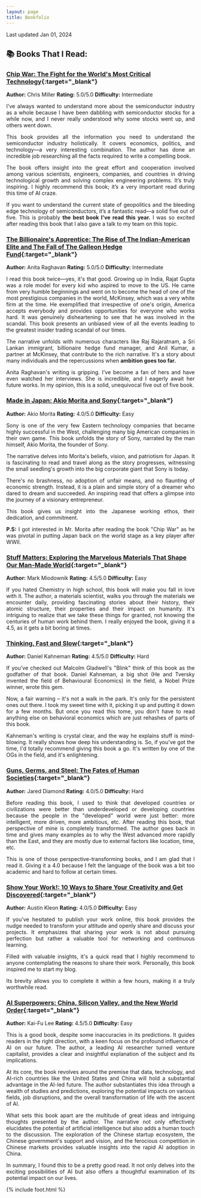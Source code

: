 ```yaml
---
layout: page
title: Bookfolio
---
```

<span class="post-date">Last updated Jan 01, 2024</span>

## 📚 Books That I Read:

### [Chip War: The Fight for the World's Most Critical Technology](https://www.amazon.ca/Chip-War-Worlds-Critical-Technology/dp/1982172002){:target="_blank"}
**Author:** Chris Miller **Rating:** 5.0/5.0 **Difficulty:** Intermediate

<p align="justify">
I've always wanted to understand more about the semiconductor industry as a whole because I have been dabbling with semiconductor stocks for a while now, and I never really understood why some stocks went up, and others went down.
</p>

<p align="justify">
This book provides all the information you need to understand the semiconductor industry holistically. It covers economics, politics, and technology—a very interesting combination. The author has done an incredible job researching all the facts required to write a compelling book.
</p>

<p align="justify">
The book offers insight into the great effort and cooperation involved among various scientists, engineers, companies, and countries in driving technological growth and solving complex engineering problems. It’s truly inspiring. I highly recommend this book; it’s a very important read during this time of AI craze.
</p>

<p align="justify">
If you want to understand the current state of geopolitics and the bleeding edge technology of semiconductors, it’s a fantastic read—a solid five out of five. This is probably <b>the best book I've read this year.</b> I was so excited after reading this book that I also gave a talk to my team on this topic.
</p>

### [The Billionaire's Apprentice: The Rise of The Indian-American Elite and The Fall of The Galleon Hedge Fund](https://www.amazon.ca/Billionaires-Apprentice-Indian-American-Elite-Galleon-ebook/dp/B008TUNLWM/ref=sr_1_1?crid=1JMGHOB71IMGN&keywords=the+billionaires+apprentice&qid=1703320349&sprefix=the+billionaires+apprentice%2Caps%2C100&sr=8-1){:target="_blank"}
**Author:** Anita Raghavan **Rating:** 5.0/5.0 **Difficulty:** Intermediate

<p align="justify">
I read this book twice—yes, it's that good. Growing up in India, Rajat Gupta was a role model for every kid who aspired to move to the US. He came from very humble beginnings and went on to become the head of one of the most prestigious companies in the world, McKinsey, which was a very white firm at the time. He exemplified that irrespective of one's origin, America accepts everybody and provides opportunities for everyone who works hard. It was genuinely disheartening to see that he was involved in the scandal. This book presents an unbiased view of all the events leading to the greatest insider trading scandal of our times.
</p>

<p align="justify">
The narrative unfolds with numerous characters like Raj Rajaratnam, a Sri Lankan immigrant, billionaire hedge fund manager, and Anil Kumar, a partner at McKinsey, that contribute to the rich narrative. It's a story about many individuals and the repercussions when <b>ambition goes too far.</b>
</p>

<p align="justify">
Anita Raghavan's writing is gripping. I've become a fan of hers and have even watched her interviews. She is incredible, and I eagerly await her future works. In my opinion, this is a solid, unequivocal five out of five book.
</p>

### [Made in Japan: Akio Morita and Sony](https://www.amazon.ca/Made-Japan-Akio-Morita-Sony/dp/0006383424/ref=sr_1_1?crid=2FOFX9BS6J9US&keywords=Akio+Morita&qid=1703325747&sprefix=akio+morita%2Caps%2C100&sr=8-1){:target="_blank"}
**Author:** Akio Morita **Rating:** 4.0/5.0 **Difficulty:** Easy

<p align="justify">
Sony is one of the very few Eastern technology companies that became highly successful in the West, challenging many big American companies in their own game. This book unfolds the story of Sony, narrated by the man himself, Akio Morita, the founder of Sony.
</p>

<p align="justify">
The narrative delves into Morita's beliefs, vision, and patriotism for Japan. It is fascinating to read and travel along as the story progresses, witnessing the small seedling's growth into the big corporate giant that Sony is today.
</p>

<p align="justify">
There's no brashness, no adoption of unfair means, and no flaunting of economic strength. Instead, it is a plain and simple story of a dreamer who dared to dream and succeeded. An inspiring read that offers a glimpse into the journey of a visionary entrepreneur.
</p>

<p align="justify">
This book gives us insight into the Japanese working ethos, their dedication, and commitment.
</p>

<p align="justify">
<b>P.S:</b> I got interested in Mr. Morita after reading the book "Chip War" as he was pivotal in putting Japan back on the world stage as a key player after WWII.
</p>

### [Stuff Matters: Exploring the Marvelous Materials That Shape Our Man-Made World](https://www.amazon.ca/Stuff-Matters-Exploring-Marvelous-Materials/dp/0544483944/ref=tmm_pap_swatch_0?_encoding=UTF8&qid=1703331963&sr=8-2){:target="_blank"}
**Author:** Mark Miodownik **Rating:** 4.5/5.0 **Difficulty:** Easy

<p align="justify">
If you hated Chemistry in high school, this book will make you fall in love with it. The author, a materials scientist, walks you through the materials we encounter daily, providing fascinating stories about their history, their atomic structure, their properties and their impact on humanity. It's intriguing to realize that we take these things for granted, not knowing the centuries of human work behind them. I really enjoyed the book, giving it a 4.5, as it gets a bit boring at times.
</p>

### [Thinking, Fast and Slow](https://www.amazon.ca/Thinking-Fast-Slow-Daniel-Kahneman/dp/0385676530/ref=sr_1_1?crid=3TRN60Y8EDGZO&keywords=Thinking+fast+and+slow&qid=1703323714&sprefix=thinking+fast+and+slow%2Caps%2C108&sr=8-1){:target="_blank"}
**Author:** Daniel Kahneman **Rating:** 4.5/5.0 **Difficulty:** Hard

<p align="justify">
If you've checked out Malcolm Gladwell's "Blink" think of this book as the godfather of that book. Daniel Kahneman, a big shot (He and Tversky invented the field of Behavioural Economics) in the field, a Nobel Prize winner, wrote this gem.
</p>

<p align="justify">
Now, a fair warning – it's not a walk in the park. It's only for the persistent ones out there. I took my sweet time with it, picking it up and putting it down for a few months. But once you read this tome, you don't have to read anything else on behavioral economics which are just rehashes of parts of this book.
</p>

<p align="justify">
Kahneman's writing is crystal clear, and the way he explains stuff is mind-blowing. It really shows how deep his understanding is. So, if you've got the time, I'd totally recommend giving this book a go. It's written by one of the OGs in the field, and it's enlightening.
</p>

### [Guns, Germs, and Steel: The Fates of Human Societies](https://www.amazon.ca/Guns-Germs-Steel-Fates-Societies/dp/0393354326/ref=sr_1_1?crid=G9V5TJO44PR8&keywords=guns+germs+and+steel+book&qid=1703319699&s=books&sprefix=Guns+%2Cstripbooks%2C115&sr=1-1){:target="_blank"}
**Author:** Jared Diamond **Rating:** 4.0/5.0 **Difficulty:** Hard

<p align="justify">
Before reading this book, I used to think that developed countries or civilizations were better than underdeveloped or developing countries because the people in the "developed" world were just better: more intelligent, more driven, more ambitious, etc. After reading this book, that perspective of mine is completely transformed. The author goes back in time and gives many examples as to why the West advanced more rapidly than the East, and they are mostly due to external factors like location, time, etc.
</p>

<p align="justify">
This is one of those perspective-transforming books, and I am glad that I read it. Giving it a 4.0 because I felt the language of the book was a bit too academic and hard to follow at certain times.
</p>

### [Show Your Work!: 10 Ways to Share Your Creativity and Get Discovered](https://www.amazon.ca/Show-Your-Work-Creativity-Discovered/dp/076117897X/ref=sr_1_1?crid=3FEYDNGCGCKIL&keywords=show+your+work+austin+kleon&qid=1704164941&sprefix=Show+your+work%2Caps%2C81&sr=8-1){:target="_blank"}
**Author:** Austin Kleon **Rating:** 4.0/5.0 **Difficulty:** Easy

<p align="justify">
If you've hesitated to publish your work online, this book provides the nudge needed to transform your attitude and openly share and discuss your projects. It emphasizes that sharing your work is not about pursuing perfection but rather a valuable tool for networking and continuous learning.
</p>

<p align="justify">
Filled with valuable insights, it's a quick read that I highly recommend to anyone contemplating the reasons to share their work. Personally, this book inspired me to start my blog.
</p>

<p align="justify">
Its brevity allows you to complete it within a few hours, making it a truly worthwhile read.
</p>

### [AI Superpowers: China, Silicon Valley, and the New World Order](https://www.amazon.ca/AI-Superpowers-China-Silicon-Valley/dp/0358105587/ref=sr_1_1?crid=2MWDP3MMIBG&keywords=ai+superpowers&qid=1704165739&sprefix=AI+Su%2Caps%2C80&sr=8-1){:target="_blank"}
**Author:** Kai-Fu Lee **Rating:** 4.5/5.0 **Difficulty:** Easy

<p align="justify">
This is a good book, despite some inaccuracies in its predictions. It guides readers in the right direction, with a keen focus on the profound influence of AI on our future. The author, a leading AI researcher turned venture capitalist, provides a clear and insightful explanation of the subject and its implications.
</p>

<p align="justify">
At its core, the book revolves around the premise that data, technology, and AI-rich countries like the United States and China will hold a substantial advantage in the AI-led future. The author substantiates this idea through a wealth of studies and predictions, exploring the potential impacts on various fields, job disruptions, and the overall transformation of life with the ascent of AI.
</p>

<p align="justify">
What sets this book apart are the multitude of great ideas and intriguing thoughts presented by the author. The narrative not only effectively elucidates the potential of artificial intelligence but also adds a human touch to the discussion. The exploration of the Chinese startup ecosystem, the Chinese government's support and vision, and the ferocious competition in Chinese markets provides valuable insights into the rapid AI adoption in China.
</p>

<p align="justify">
In summary, I found this to be a pretty good read. It not only delves into the exciting possibilities of AI but also offers a thoughtful examination of its potential impact on our lives.
</p>

{% include foot.html %}
